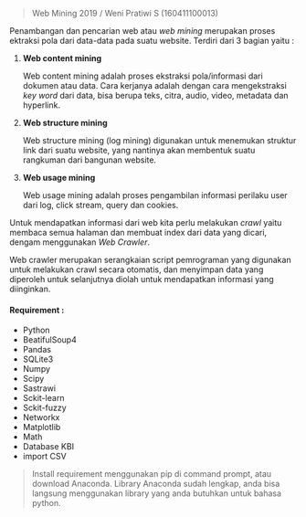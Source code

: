 > Web Mining 2019 / Weni Pratiwi S (160411100013)

Penambangan dan pencarian web atau *web mining* merupakan proses ektraksi pola dari data-data pada suatu website. Terdiri dari 3 bagian yaitu :

1. **Web content mining**

   Web content mining adalah proses ekstraksi pola/informasi dari dokumen atau data. Cara kerjanya adalah dengan cara mengekstraksi *key word* dari data, bisa berupa teks, citra, audio, video, metadata dan hyperlink.

2. **Web structure mining**

   Web structure mining (log mining) digunakan untuk menemukan struktur link dari suatu website, yang nantinya akan membentuk suatu rangkuman dari bangunan website.

3. **Web usage mining**

   Web usage mining adalah proses pengambilan informasi perilaku user dari log, click stream, query dan cookies.

   

Untuk mendapatkan informasi dari web kita perlu melakukan *crawl* yaitu membaca semua halaman dan membuat index dari data yang dicari, dengam menggunakan *Web Crawler*.

Web crawler merupakan serangkaian script pemrograman yang digunakan untuk melakukan crawl secara otomatis, dan menyimpan data yang diperoleh untuk selanjutnya diolah untuk mendapatkan informasi yang diinginkan.

#### Requirement :

- Python
- BeatifulSoup4
- Pandas
- SQLite3
- Numpy
- Scipy
- Sastrawi
- Sckit-learn
- Sckit-fuzzy
- Networkx
- Matplotlib
- Math
- Database KBI
- import CSV

> Install requirement menggunakan pip di command prompt, atau download Anaconda. Library Anaconda sudah lengkap, anda bisa langsung menggunakan library yang anda butuhkan untuk bahasa python.